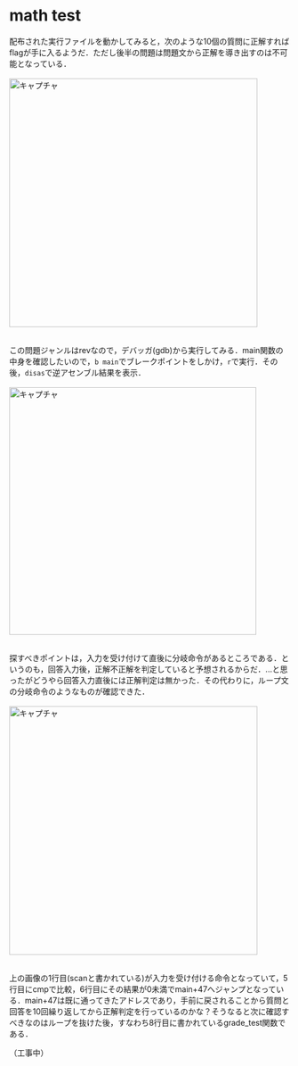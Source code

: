 # math test
配布された実行ファイルを動かしてみると，次のような10個の質問に正解すればflagが手に入るようだ．ただし後半の問題は問題文から正解を導き出すのは不可能となっている．<br><br>
<img width="446" alt="キャプチャ" src="https://user-images.githubusercontent.com/64766627/181497516-937eba00-41d6-490d-b598-4975515e4c65.png"><br><br>

この問題ジャンルはrevなので，デバッガ(gdb)から実行してみる．main関数の中身を確認したいので，`b main`でブレークポイントをしかけ，`r`で実行．その後，`disas`で逆アセンブル結果を表示．<br><br>
<img width="444" alt="キャプチャ" src="https://user-images.githubusercontent.com/64766627/181499232-74222caa-cbd2-40bd-9f58-514424b96bda.png"><br><br>

探すべきポイントは，入力を受け付けて直後に分岐命令があるところである．というのも，回答入力後，正解不正解を判定していると予想されるからだ．...と思ったがどうやら回答入力直後には正解判定は無かった．その代わりに，ループ文の分岐命令のようなものが確認できた．<br><br>
<img width="446" alt="キャプチャ" src="https://user-images.githubusercontent.com/64766627/181500869-caf577b2-892d-45f9-8ea3-b8e111d15d68.png"><br><br>

上の画像の1行目(scanと書かれている)が入力を受け付ける命令となっていて，5行目にcmpで比較，6行目にその結果が0未満でmain+47へジャンプとなっている．main+47は既に通ってきたアドレスであり，手前に戻されることから質問と回答を10回繰り返してから正解判定を行っているのかな？そうなると次に確認すべきなのはループを抜けた後，すなわち8行目に書かれているgrade_test関数である．

（工事中）